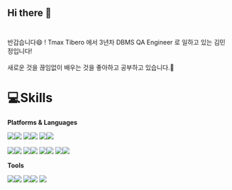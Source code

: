 ## Hi there 👋</br></br>

<!--
**miingjeong/miingjeong** is a ✨ _special_ ✨ repository because its `README.md` (this file) appears on your GitHub profile.

Here are some ideas to get you started:

- 🔭 I’m currently working on ...
- 🌱 I’m currently learning ...
- 👯 I’m looking to collaborate on ...
- 🤔 I’m looking for help with ...
- 💬 Ask me about ...
- 📫 How to reach me: ...
- 😄 Pronouns: ...
- ⚡ Fun fact: ...
-->



반갑습니다😄 ! Tmax Tibero 에서 3년차 DBMS QA Engineer 로 일하고 있는 김민정입니다! </br></br>
 새로운 것을 끊임없이 배우는 것을 좋아하고 공부하고 있습니다.🌱


# 💻Skills 

**Platforms & Languages**

<img src="https://img.shields.io/badge/c-A8B9CC?style=flat-square&logo=c&logoColor=white"/><img src="https://img.shields.io/badge/cplusplus-00599C?style=flat-square&logo=cplusplus&logoColor=white"/>
<img src="https://img.shields.io/badge/Python-3766AB?style=flat-square&logo=Python&logoColor=white"/><img src="https://img.shields.io/badge/django-092E20?style=flat-square&logo=django&logoColor=white"/>
<img src="https://img.shields.io/badge/linux-FCC624?style=flat-square&logo=linux&logoColor=white"/><img src="https://img.shields.io/badge/java-2496ED?style=flat-square&logo=java&logoColor=white"/>

<img src="https://img.shields.io/badge/docker-2496ED?style=flat-square&logo=docker&logoColor=white"/><img src="https://img.shields.io/badge/HTML-E34F26?style=flat-square&logo=HTML5&logoColor=white"/>
<img src="https://img.shields.io/badge/CSS-1572B6?style=flat-square&logo=CSS5&logoColor=white"/><img src="https://img.shields.io/badge/vmware-607078?style=flat-square&logo=vmware&logoColor=white"/>
<img src="https://img.shields.io/badge/oracle-F80000?style=flat-square&logo=oracle&logoColor=white"/><img src="https://img.shields.io/badge/ocaml-EC6813?style=flat-square&logo=ocaml&logoColor=white"/>
<img src="https://img.shields.io/badge/apachetomcat-F8DC75?style=flat-square&logo=apachetomcat&logoColor=white"/><img src="https://img.shields.io/badge/spring-6DB33F?style=flat-square&logo=spring&logoColor=white"/>


**Tools**


<img src="https://img.shields.io/badge/git-E34F26?style=flat-square&logo=git&logoColor=white"/><img src="https://img.shields.io/badge/svn-F3702A?style=flat-square&logo=svn&logoColor=white"/>
<img src="https://img.shields.io/badge/severnotevn-00A82D?style=flat-square&logo=evernote&logoColor=white"/><img src="https://img.shields.io/badge/notion-000000?style=flat-square&logo=notion&logoColor=white"/>
<img src="https://img.shields.io/badge/slack-4A154B?style=flat-square&logo=slack&logoColor=white"/>









